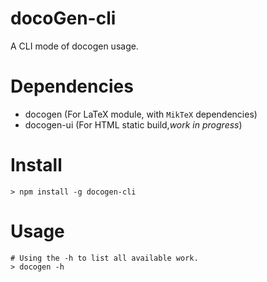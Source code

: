 # docoGen-cli
A CLI mode of docogen usage.

# Dependencies
* docogen (For LaTeX module, with `MikTeX` dependencies)
* docogen-ui (For HTML static build,*work in progress*)

# Install 
```
> npm install -g docogen-cli
```

# Usage
```
# Using the -h to list all available work.
> docogen -h 
```
